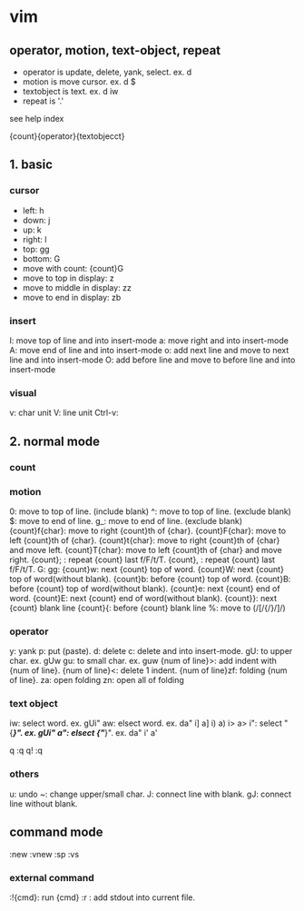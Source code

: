 vim
====

## operator, motion, text-object, repeat

* operator is update, delete, yank, select. ex. d
* motion is move cursor. ex. d $
* textobject is text. ex. d iw
* repeat is '.'

see help index

{count}{operator}{textobjecct}


## 1. basic
### cursor
* left: h
* down: j
* up: k
* right: l
* top: gg
* bottom: G
* move with count: {count}G
* move to top in display: z<CR>
* move to middle in display: zz
* move to end in display: zb


### insert
I: move top of line and into insert-mode
a: move right and into insert-mode
A: move end of line and into insert-mode
o: add next line and move to next line and into insert-mode
O: add before line and move to before line and into insert-mode


### visual
v: char unit
V: line unit
Ctrl-v:

## 2. normal mode
### count

### motion
0: move to top of line. (include blank)
^: move to top of line. (exclude blank)
$: move to end of line.
g_: move to end of line. (exclude blank)
{count}f{char}: move to right {count}th of {char}.
{count}F{char}: move to left {count}th of {char}.
{count}t{char}: move to right {count}th of {char} and move left.
{count}T{char}: move to left {count}th of {char} and move right.
{count}; : repeat {count} last f/F/t/T.
{count}, : repeat {count} last f/F/t/T.
G:
gg:
{count}w: next {count} top of word.
{count}W: next {count} top of word(without blank).
{count}b: before {count} top of word.
{count}B: before {count} top of word(without blank).
{count}e: next {count} end of word.
{count}E: next {count} end of word(without blank).
{count}}: next {count} blank line
{count}{: before {count} blank line
%: move to (/[/{/}/]/)

### operator
y: yank
p: put (paste).
d: delete
c: delete and into insert-mode.
gU: to upper char. ex. gUw
gu: to small char. ex. guw
{num of line}>: add indent with {num of line}.
{num of line}<: delete 1 indent.
{num of line}zf: folding {num of line}.
za: open folding
zn: open all of folding

### text object
iw: select word. ex. gUi"
aw: elsect word. ex. da"
i]
a]
i)
a)
i>
a>
i": select "{***}". ex. gUi"
a": elsect {"***}". ex. da"
i'
a'

q
:q
q!
:q

### others
u: undo
~: change upper/small char.
J: connect line with blank.
gJ: connect line without blank.


## command mode
:new
:vnew
:sp
:vs


### external command
:!{cmd}: run {cmd}
:r : add stdout into current file.
